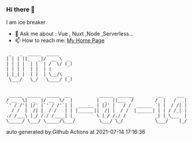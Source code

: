 ### Hi there 👋

I am ice breaker

- 💬 Ask me about : Vue , Nuxt ,Node ,Serverless...
- 📫 How to reach me: [My Home Page](https://icebreaker.top/)

```
 _   _  _____  _____     
| | | ||_   _|/  __ \  _ 
| | | |  | |  | /  \/ (_)
| | | |  | |  | |        
| |_| |  | |  | \__/\  _ 
 \___/   \_/   \____/ (_)
                         
                         
 _____  _____  _____  __           _____  ______         __     ___ 
/ __  \|  _  |/ __  \/  |         |  _  ||___  /        /  |   /   |
`' / /'| |/' |`' / /'`| |  ______ | |/' |   / /  ______ `| |  / /| |
  / /  |  /| |  / /   | | |______||  /| |  / /  |______| | | / /_| |
./ /___\ |_/ /./ /____| |_        \ |_/ /./ /           _| |_\___  |
\_____/ \___/ \_____/\___/         \___/ \_/            \___/    |_/
```

auto generated by Github Actions at 2021-07-14 17:16:36
